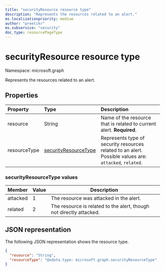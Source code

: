 ```yaml
---
title: "securityResource resource type"
description: "Represents the resources related to an alert."
ms.localizationpriority: medium
author: "preetikr"
ms.subservice: "security"
doc_type: resourcePageType
---
```


# securityResource resource type

Namespace: microsoft.graph

Represents the resources related to an alert.

## Properties

| Property   | Type|Description|
|:---------------|:--------|:----------|
|resource|String|Name of the resource that is related to current alert. **Required**.|
|resourceType|[securityResourceType](#securityresourcetype-values)|Represents type of security resources related to an alert. Possible values are: `attacked`, `related`.|

### securityResourceType values

|Member|Value|Description|
|-|-|-|
|attacked|1|The resource was attacked in the alert.|
|related|2|The resource is related to the alert, though not directly attacked.|

## JSON representation

The following JSON representation shows the resource type.

<!-- {
  "blockType": "resource",
  "optionalProperties": [
  ],
  "@odata.type": "microsoft.graph.securityResource"
}-->

```json
{
  "resource": "String",
  "resourceType": "@odata.type: microsoft.graph.securityResourceType"
}
```

<!-- uuid: 8fcb5dbc-d5aa-4681-8e31-b001d5168d79
2015-10-25 14:57:30 UTC -->
<!-- {
  "type": "#page.annotation",
  "description": "securityResource resource",
  "keywords": "",
  "section": "documentation",
  "tocPath": ""
}-->


